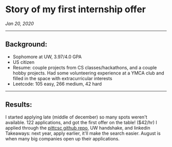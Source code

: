 # Story of my first internship offer 
*Jan 20, 2020*

---
## Background: 
- Sophomore at UW, 3.97/4.0 GPA
- US citizen
- Resume: couple projects from CS classes/hackathons, and a couple hobby projects. Had some volunteering experience at a YMCA club and filled in the space with extracurricular interests
- Leetcode: 105 easy, 266 medium, 42 hard
---
## Results: 
I started applying late (middle of december) so many spots weren't available. 122 applications, and got the first offer on the table! ($42/hr)
I applied through the [pittcsc github repo](https://github.com/pittcsc/Summer2022-Internships), UW handshake, and linkedin  
Takeaways: next year, apply earlier, it'll make the search easier. August is when many big companies open up their applications.
